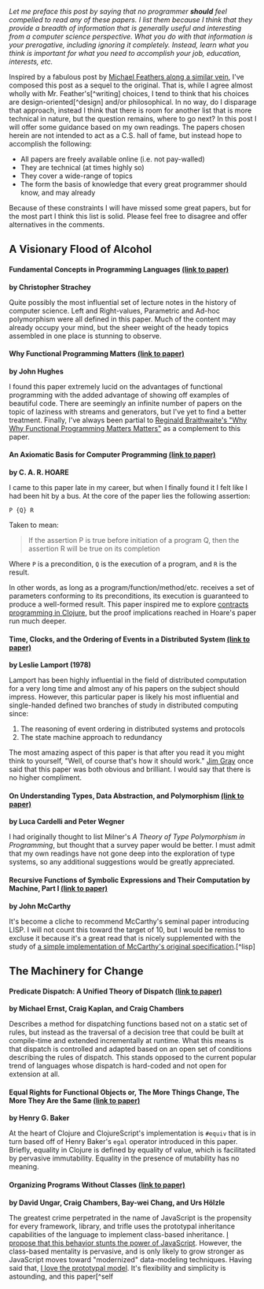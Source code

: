 *Let me preface this post by saying that no programmer **should** feel compelled to read any of these papers. I list them because I think that they provide a breadth of information that is generally useful and interesting from a computer science perspective.  What you do with that information is your prerogative, including ignoring it completely.  Instead, learn what you think is important for what you need to accomplish your job, education, interests, etc.*

Inspired by a fabulous post by [Michael Feathers along a similar vein](http://web.archive.org/web/20121024173845/http://blog.objectmentor.com/articles/2009/02/26/10-papers-every-programmer-should-read-at-least-twice), I've composed this post as a sequel to the original.  That is, while I agree almost wholly with Mr. Feather's[^writing] choices, I tend to think that his choices are design-oriented[^design] and/or philosophical.  In no way, do I disparage that approach, instead I think that there is room for another list that is more technical in nature, but the question remains, where to go next?  In this post I will offer some guidance based on my own readings.  The papers chosen herein are not intended to act as a C.S. hall of fame, but instead hope to accomplish the following:

* All papers are freely available online (i.e. not pay-walled)
* They are technical (at times highly so)
* They cover a wide-range of topics
* The form the basis of knowledge that every great programmer should know, and may already

Because of these constraints I will have missed some great papers, but for the most part I think this list is solid.  Please feel free to disagree and offer alternatives in the comments.



A Visionary Flood of Alcohol
-----------------------------

#### Fundamental Concepts in Programming Languages [(link to paper)](https://github.com/papers-we-love/papers-we-love/blob/master/plt/fundamental-concepts-in-programming-languages.pdf?raw=true)
**by Christopher Strachey**

Quite possibly the most influential set of lecture notes in the history of computer science.  Left and Right-values, Parametric and Ad-hoc polymorphism were all defined in this paper.  Much of the content may already occupy your mind, but the sheer weight of the heady topics assembled in one place is stunning to observe.


#### Why Functional Programming Matters [(link to paper)](https://github.com/papers-we-love/papers-we-love/blob/master/functional_programming/why-functional-programming-matters.pdf)
**by John Hughes**

I found this paper extremely lucid on the advantages of functional programming with the added advantage of showing off examples of beautiful code.  There are seemingly an infinite number of papers on the topic of laziness with streams and generators, but I've yet to find a better treatment.  Finally, I've always been partial to [Reginald Braithwaite's "Why Why Functional Programming Matters Matters"](http://weblog.raganwald.com/2007/03/why-why-functional-programming-matters.html) as a complement to this paper.


#### An Axiomatic Basis for Computer Programming [(link to paper)](https://github.com/papers-we-love/papers-we-love/blob/master/comp_sci_fundamentals_and_history/axiomatic-basis-computer-programming.pdf?raw=true)
**by C. A. R. HOARE**

I came to this paper late in my career, but when I finally found it I felt like I had been hit by a bus.  At the core of the paper lies the following assertion:

    P {Q} R

Taken to mean:

>  If the assertion P is true before initiation of a program Q, then the 
> assertion R will be true on its completion

Where `P` is a precondition, `Q` is the execution of a program, and `R` is the result.

In other words, as long as a program/function/method/etc. receives a set of parameters conforming to its preconditions, its execution is guaranteed to produce a well-formed result.  This paper inspired me to explore [contracts programming in Clojure](http://github.com/fogus/trammel), but the proof implications reached in Hoare's paper run much deeper.


#### Time, Clocks, and the Ordering of Events in a Distributed System [(link to paper)](http://research.microsoft.com/en-us/um/people/lamport/pubs/time-clocks.pdf)
**by Leslie Lamport (1978)**

Lamport has been highly influential in the field of distributed computation for a very long time and almost any of his papers on the subject should impress.  However, this particular paper is likely his most influential and single-handed defined two branches of study in distributed computing since:

1. The reasoning of event ordering in distributed systems and protocols
2. The state machine approach to redundancy

The most amazing aspect of this paper is that after you read it you might think to yourself, "Well, of course that's how it should work."  [Jim Gray](http://www.amazon.com/o/asin/1558601902?tag=fogus-20) once said that this paper was both obvious and brilliant.  I would say that there is no higher compliment.


#### On Understanding Types, Data Abstraction, and Polymorphism [(link to paper)](http://citeseer.ist.psu.edu/viewdoc/summary?doi=10.1.1.117.695)
**by Luca Cardelli and Peter Wegner**

I had originally thought to list Milner's *A Theory of Type Polymorphism in Programming*, but thought that a survey paper would be better.  I must admit that my own readings have not gone deep into the exploration of type systems, so any additional suggestions would be greatly appreciated.


#### Recursive Functions of Symbolic Expressions and Their Computation by Machine, Part I [(link to paper)](http://www-formal.stanford.edu/jmc/recursive.html)
**by John McCarthy**

It's become a cliche to recommend McCarthy's seminal paper introducing LISP.  I will not count this toward the target of 10, but I would be remiss to excluse it because it's a great read that is nicely supplemented with the study of [a simple implementation of McCarthy's original specification](http://fogus.me/fun/lithp).[^lisp]


The Machinery for Change
------------------------

#### Predicate Dispatch: A Unified Theory of Dispatch [(link to paper)](https://github.com/papers-we-love/papers-we-love/blob/master/plt/predicate-dispatching.pdf?raw=true)
**by Michael Ernst, Craig Kaplan, and Craig Chambers**

Describes a method for dispatching functions based not on a static set of rules, but instead as the traversal of a decision tree that could be built at compile-time and extended incrementally at runtime.  What this means is that dispatch is controlled and adapted based on an open set of conditions describing the rules of dispatch.  This stands opposed to the current popular trend of languages whose dispatch is hard-coded and not open for extension at all.


#### Equal Rights for Functional Objects or, The More Things Change, The More They Are the Same [(link to paper)](http://citeseerx.ist.psu.edu/viewdoc/summary?doi=10.1.1.23.9999)
**by Henry G. Baker**

At the heart of Clojure and ClojureScript's implementation is `#equiv` that is in turn based off of Henry Baker's `egal` operator introduced in this paper.  Briefly, equality in Clojure is defined by equality of value, which is facilitated by pervasive immutability.  Equality in the presence of mutability has no meaning.


#### Organizing Programs Without Classes [(link to paper)](http://bibliography.selflanguage.org/_static/organizing-programs.pdf)
**by David Ungar, Craig Chambers, Bay-wei Chang, and Urs Hölzle**

The greatest crime perpetrated in the name of JavaScript is the propensity for every framework, library, and trifle uses the prototypal inheritance capabilities of the language to implement class-based inheritance.  [I propose that this behavior stunts the power of JavaScript](http://blog.fogus.me/2010/12/20/self/).  However, the class-based mentality is pervasive, and is only likely to grow stronger as JavaScript moves toward "modernized" data-modeling techniques.  Having said that, [I love the prototypal model](http://www.infoq.com/resource/articles/the-joy-of-clojure/en/resources/JoyofClojureCH09.pdf).  It's flexibility and simplicity is astounding, and this paper[^self